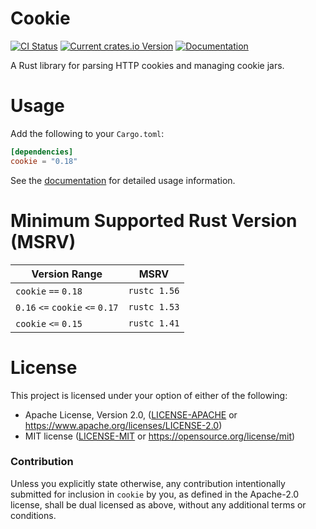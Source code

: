 # Cookie

[![CI Status](https://github.com/rwf2/cookie-rs/actions/workflows/ci.yml/badge.svg)](https://github.com/rwf2/cookie-rs/actions)
[![Current crates.io Version](https://img.shields.io/crates/v/cookie.svg)](https://crates.io/crates/cookie)
[![Documentation](https://docs.rs/cookie/badge.svg)](https://docs.rs/cookie)

A Rust library for parsing HTTP cookies and managing cookie jars.

# Usage

Add the following to your `Cargo.toml`:

```toml
[dependencies]
cookie = "0.18"
```

See the [documentation](http://docs.rs/cookie) for detailed usage information.

# Minimum Supported Rust Version (MSRV)

| Version Range                    | MSRV         |
|----------------------------------|--------------|
| `cookie` `==` `0.18`             | `rustc 1.56` |
| `0.16` `<=` `cookie` `<=` `0.17` | `rustc 1.53` |
| `cookie` `<=` `0.15`             | `rustc 1.41` |

# License

This project is licensed under your option of either of the following:

 * Apache License, Version 2.0, ([LICENSE-APACHE](LICENSE-APACHE) or
   https://www.apache.org/licenses/LICENSE-2.0)
 * MIT license ([LICENSE-MIT](LICENSE-MIT) or
   https://opensource.org/license/mit)

### Contribution

Unless you explicitly state otherwise, any contribution intentionally submitted
for inclusion in `cookie` by you, as defined in the Apache-2.0 license, shall be
dual licensed as above, without any additional terms or conditions.
